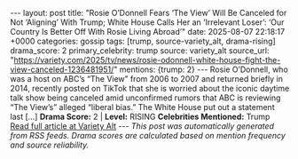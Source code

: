 --- layout: post title: "Rosie O’Donnell Fears ‘The View’ Will Be Canceled for Not ‘Aligning’ With Trump; White House Calls Her an ‘Irrelevant Loser’: ‘Our Country Is Better Off With Rosie Living Abroad’" date: 2025-08-07 22:18:17 +0000 categories: gossip tags: [trump, source-variety_alt, drama-rising] drama_score: 2 primary_celebrity: trump source: variety_alt source_url: "https://variety.com/2025/tv/news/rosie-odonnell-white-house-fight-the-view-canceled-1236481951/" mentions: {trump: 2} --- Rosie O’Donnell, who was a host on ABC’s “The View” from 2006 to 2007 and returned briefly in 2014, recently posted on TikTok that she is worried about the iconic daytime talk show being canceled amid unconfirmed rumors that ABC is reviewing “The View’s” alleged “liberal bias.” The White House put out a statement last […] **Drama Score:** 2 | **Level:** RISING **Celebrities Mentioned:** Trump [Read full article at Variety Alt](https://variety.com/2025/tv/news/rosie-odonnell-white-house-fight-the-view-canceled-1236481951/) --- *This post was automatically generated from RSS feeds. Drama scores are calculated based on mention frequency and source reliability.*